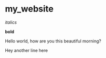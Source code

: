 # my_website

*italics*

**bold**

Hello world, how are you this beautiful morning? 

Hey another line here